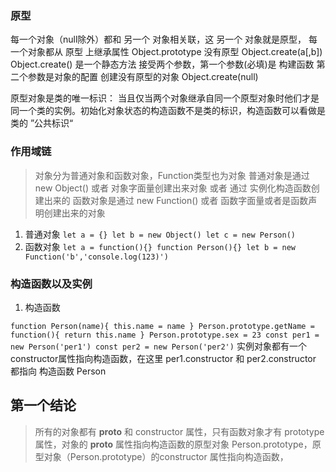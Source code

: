 ### 原型
每一个对象（null除外）都和 另一个 对象相关联，这 另一个 对象就是原型， 每一个对象都从 原型 上继承属性
Object.prototype 没有原型
Object.create(a[,b])  Object.create() 是一个静态方法  接受两个参数，第一个参数(必填)是 构建函数 第二个参数是对象的配置
创建没有原型的对象 Object.create(null)

原型对象是类的唯一标识： 当且仅当两个对象继承自同一个原型对象时他们才是同一个类的实例。初始化对象状态的构造函数不是类的标识，构造函数可以看做是类的 ”公共标识“
### 作用域链
> 对象分为普通对象和函数对象，Function类型也为对象
普通对象是通过 new Object() 或者 对象字面量创建出来对象 或者 通过 实例化构造函数创建出来的
函数对象是通过 new Function() 或者 函数字面量或者是函数声明创建出来的对象

1. 普通对象
`
let a = {}
let b = new Object()
let c = new Person()
`
2. 函数对象
`
let a = function(){}
function Person(){}
let b = new Function('b','console.log(123)')
`
### 构造函数以及实例
1. 构造函数

`
function Person(name){
  this.name = name
}
Person.prototype.getName = function(){
  return this.name
}
Person.prototype.sex = 23
const per1 = new Person('per1')
const per2 = new Person('per2')
`
实例对象都有一个constructor属性指向构造函数，在这里 per1.constructor 和 per2.constructor 都指向 构造函数 Person

## 第一个结论
> 所有的对象都有 __proto__ 和 constructor 属性，只有函数对象才有 prototype 属性，对象的 __proto__ 属性指向构造函数的原型对象 Person.prototype，原型对象（Person.prototype）的constructor 属性指向构造函数，
